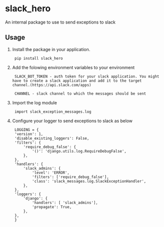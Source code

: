 # slack_hero

An internal package to use to send exceptions to slack

## Usage

1. Install the package in your application.

        pip install slack_hero

2. Add the folowing environment variables to your environment

        SLACK_BOT_TOKEN - auth token for your slack application. You might have to create a slack application and add it to the target channel.(https://api.slack.com/apps)

        CHANNEL - slack channel to which the messages should be sent

3. Import the log module

        import slack_exception_messages.log

3. Configure your logger to send exceptions to slack as below

        LOGGING = {
        'version': 1,
        'disable_existing_loggers': False,
        'filters': {
            'require_debug_false': {
                '()': 'django.utils.log.RequireDebugFalse',
            },
        },
        'handlers': {
            'slack_admins': {
                'level': 'ERROR',
                'filters': ['require_debug_false'],
                'class': 'slack_messages.log.SlackExceptionHandler',
            },
        },
        'loggers': {
            'django': {
                'handlers': [ 'slack_admins'],
                'propagate': True,
            },
        },
        }
